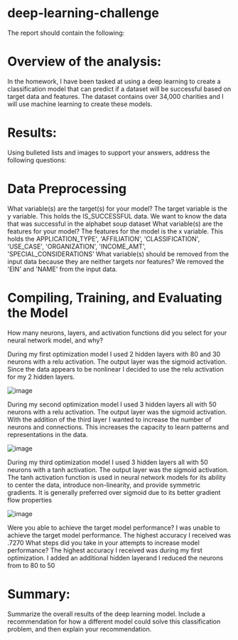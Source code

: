 # deep-learning-challenge

The report should contain the following:

# Overview of the analysis:

In the homework, I have been tasked at using a deep learning to create a classification model that can predict if a dataset will be successful based on target data and features. The dataset contains over 34,000 charities and I will use machine learning to create these models. 

# Results:
Using bulleted lists and images to support your answers, address the following questions:

# Data Preprocessing

What variable(s) are the target(s) for your model? 
The target variable is the y variable. This holds the IS_SUCCESSFUL data. We want to know the data that was successful in the alphabet soup dataset
What variable(s) are the features for your model? 
The features for the model is the x variable. This holds the APPLICATION_TYPE', 'AFFILIATION', 'CLASSIFICATION',
 'USE_CASE', 'ORGANIZATION', 'INCOME_AMT', 'SPECIAL_CONSIDERATIONS'
What variable(s) should be removed from the input data because they are neither targets nor features? 
We removed the 'EIN' and 'NAME' from the input data.

# Compiling, Training, and Evaluating the Model

How many neurons, layers, and activation functions did you select for your neural network model, and why? 

During my first optimization model I used 2 hidden layers with 80 and 30 neurons with a relu activation. The output layer was the sigmoid activation. Since the data appears to be nonlinear I decided to use the relu activation for my 2 hidden layers.

![image](https://github.com/user-attachments/assets/8d1119c1-68d9-4c01-8b45-db7d92b89767)

During my second optimization model I used 3 hidden layers all with 50 neurons with a relu activation. The output layer was the sigmoid activation. With the addition of the third layer I wanted to increase the number of neurons and connections. This increases the capacity to learn patterns and representations in the data.

![image](https://github.com/user-attachments/assets/c0a83696-39cb-4e3d-8679-da1ff276d157)

During my third optimization model I used 3 hidden layers all with 50 neurons with a tanh activation. The output layer was the sigmoid activation. The tanh activation function is used in neural network models for its ability to center the data, introduce non-linearity, and provide symmetric gradients. It is generally preferred over sigmoid due to its better gradient flow properties

![image](https://github.com/user-attachments/assets/d72a9fbe-8dd6-47fa-a50c-d310c2e3d6ae)


Were you able to achieve the target model performance? 
I was unable to achieve the target model performance. The highest accuracy I received was .7270
What steps did you take in your attempts to increase model performance? 
The highest accuracy I received was during my first optimization. I added an additional hidden layerand I reduced the neurons from to 80 to 50

# Summary: 
Summarize the overall results of the deep learning model. Include a recommendation for how a different model could solve this classification problem, and then explain your recommendation.
